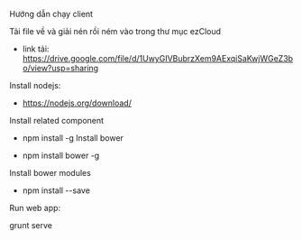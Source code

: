 Hướng dẫn chạy client

Tải file về và giải nén rồi ném vào trong thư mục ezCloud

- link tải: https://drive.google.com/file/d/1UwyGIVBubrzXem9AExqiSaKwjWGeZ3bo/view?usp=sharing

Install nodejs:

- https://nodejs.org/download/

Install related component

- npm install -g
Install bower

- npm install bower -g

Install bower modules

- npm install --save

Run web app:

grunt serve
